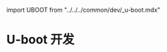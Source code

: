 import UBOOT from "../../../common/dev/\_u-boot.mdx"

# U-boot 开发

<UBOOT model="Radxa ZERO 3" profile="latest" product="radxa-zero3"/>
